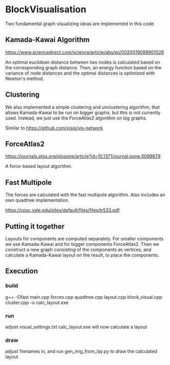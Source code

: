 # BlockVisualisation

Two fundamental graph visualizing ideas are implemented in this code.

## Kamada-Kawai Algorithm

https://www.sciencedirect.com/science/article/abs/pii/0020019089901026

An optimal euclidean distance between two nodes is calculated based on the corresponding graph distance. Then, an energy function based on the variance of node distances and the optimal distances is optimized with Newton's method.

## Clustering

We also implemented a simple clustering and unclustering algorithm, that allows Kamada-Kawai to be run on bigger graphs, but this is not currently used. Instead, we just use the ForceAtlas2 algorithm on big graphs.

Similar to https://github.com/visjs/vis-network

## ForceAtlas2

https://journals.plos.org/plosone/article?id=10.1371/journal.pone.0098679

A force-based layout algortihm.

## Fast Multipole

The forces are calculated with the fast multipole algorithm. Also includes an own quadtree implementation.

https://cpsc.yale.edu/sites/default/files/files/tr533.pdf

## Putting it together

Layouts for components are computed separately. For smaller components we use Kamada-Kawai and for bigger components ForceAtlas2. Then we construct a new graph consisting of the components as vertices, and calculate a Kamada-Kawai layout on the result, to place the components.

## Execution

### build

g++ -Ofast main.cpp forces.cpp quadtree.cpp layout.cpp block_visual.cpp cluster.cpp -o calc_layout.exe

### run
adjust visual_settings.txt
calc_layout.exe will now calculate a layout

### draw
adjust filenames in, and run gen_img_from_lay.py to draw the calculated layout
